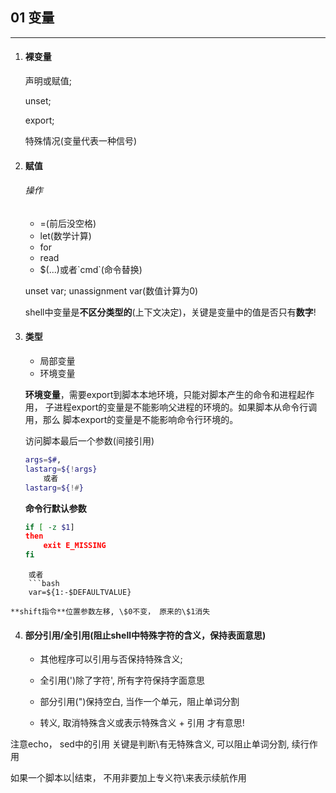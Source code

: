
## 01 变量
---

1. #### 裸变量

    声明或赋值; 

    unset;

    export;

    特殊情况(变量代表一种信号)

2. #### 赋值

    ###### 操作
    - =(前后没空格)
    - let(数学计算)
    - for
    - read
    - $(...)或者\`cmd\`(命令替换)
    
	unset var; unassignment var(数值计算为0)

	shell中变量是**不区分类型的**(上下文决定)，关键是变量中的值是否只有**数字**!

3. #### 类型
    - 局部变量
    - 环境变量

    **环境变量**，需要export到脚本本地环境，只能对脚本产生的命令和进程起作用，
    子进程export的变量是不能影响父进程的环境的。如果脚本从命令行调用，那么
    脚本export的变量是不能影响命令行环境的。

    访问脚本最后一个参数(间接引用)
    ```bash
    args=$#, 
    lastarg=${!args} 
        或者
    lastarg=${!#} 
	```

    **命令行默认参数**
	```bash
	if [ -z $1]
	then
		exit E_MISSING
	fi
```
	或者
	```bash
	var=${1:-$DEFAULTVALUE}
```

    **shift指令**位置参数左移, \$0不变， 原来的\$1消失

4. #### 部分引用/全引用(阻止shell中特殊字符的含义，保持表面意思)

    * 其他程序可以引用与否保持特殊含义;

    * 全引用(')除了字符', 所有字符保持字面意思

    * 部分引用(")保持空白, 当作一个单元，阻止单词分割

    * 转义, 取消特殊含义或表示特殊含义 + 引用 才有意思!


  注意echo， sed中的引用
  关键是判断\有无特殊含义, 可以阻止单词分割, 续行作用

  如果一个脚本以|结束， 不用非要加上专义符\来表示续航作用
